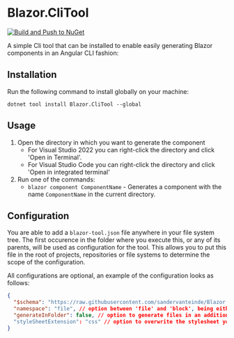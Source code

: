 # Blazor.CliTool

[![Build and Push to NuGet](https://github.com/sandervanteinde/Blazor.CliTool/actions/workflows/dotnet.yml/badge.svg)](https://github.com/sandervanteinde/Blazor.CliTool/actions/workflows/dotnet.yml)

A simple Cli tool that can be installed to enable easily generating Blazor components in an Angular CLI fashion:

## Installation

Run the following command to install globally on your machine:

```
dotnet tool install Blazor.CliTool --global
```

## Usage

1. Open the directory in which you want to generate the component
   - For Visual Studio 2022 you can right-click the directory and click 'Open in Terminal'.
   - For Visual Studio Code you can right-click the directory and click 'Open in integrated terminal'
2. Run one of the commands:
   - `blazor component ComponentName` - Generates a component with the name `ComponentName` in the current directory.

## Configuration

You are able to add a `blazor-tool.json` file anywhere in your file system tree.
The first occurence in the folder where you execute this, or any of its parents, will be used as configuration for the tool.
This allows you to put this file in the root of projects, repositories or file systems to determine the scope of the configuration.

All configurations are optional, an example of the configuration looks as follows:

```JSON
{
  "$schema": "https://raw.githubusercontent.com/sandervanteinde/Blazor.CliTool/main/schema/v1/schema.json",
  "namespace": "file", // option between 'file' and 'block', being either file-scoped namespaces (.NET 6+) or block scoped. Defaults to whatever your projects supports, unless overwritten here.
  "generateInFolder": false, // option to generate files in an additional folder. E.g.: `blazor component Test` would create the component as follows: `/Test/Test.razor.cs`. Defaults to `false`.
  "styleSheetExtension": "css" // option to overwrite the stylesheet you want to generate. Defaults to `css`.
}

```
